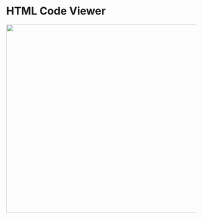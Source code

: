 # HTML Code Viewer
<p align="center">
  <img width="660" height="500" src="INSERT IMAGE LINK HERE">
</p>
